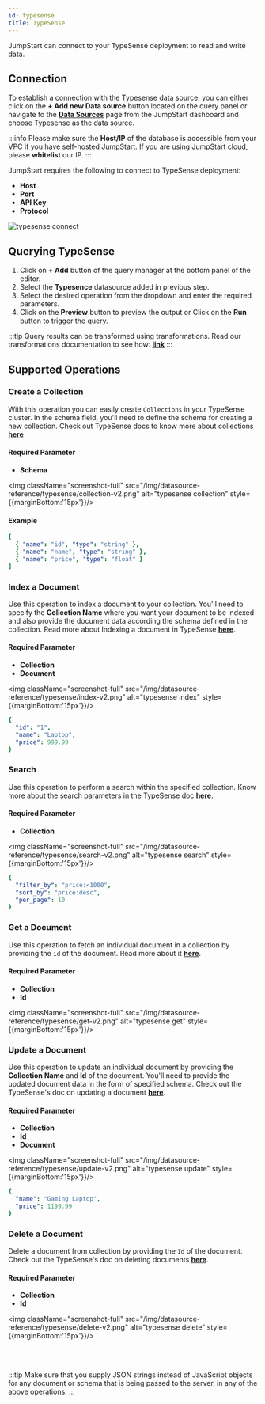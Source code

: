 ```yaml
---
id: typesense
title: TypeSense
---
```


JumpStart can connect to your TypeSense deployment to read and write data.

<div style={{paddingTop:'24px'}}>

## Connection 

To establish a connection with the Typesense data source, you can either click on the **+ Add new Data source** button located on the query panel or navigate to the **[Data Sources](/docs/data-sources/overview)** page from the JumpStart dashboard and choose Typesense as the data source.

:::info
Please make sure the **Host/IP** of the database is accessible from your VPC if you have self-hosted JumpStart. If you are using JumpStart cloud, please **whitelist** our IP.
:::

JumpStart requires the following to connect to TypeSense deployment: 
- **Host**
- **Port**
- **API Key**
- **Protocol**

<img className="screenshot-full" src="/img/datasource-reference/typesense/connect-v2.png" alt="typesense connect" />

</div>

<div style={{paddingTop:'24px'}}>

## Querying TypeSense 

1. Click on **+ Add** button of the query manager at the bottom panel of the editor.
2. Select the **Typesence** datasource added in previous step.
3. Select the desired operation from the dropdown and enter the required parameters.
4. Click on the **Preview** button to preview the output or Click on the **Run** button to trigger the query.

:::tip
Query results can be transformed using transformations. Read our transformations documentation to see how: **[link](/docs/tutorial/transformations)**
:::

</div>

<div style={{paddingTop:'24px'}}>

## Supported Operations

### Create a Collection

With this operation you can easily create `Collections` in your TypeSense cluster. In the schema field, you'll need to define the schema for creating a new collection. Check out TypeSense docs to know more about collections **[here](https://typesense.org/docs/0.22.2/api/collections.html#create-a-collection)**

#### Required Parameter
- **Schema**

<img className="screenshot-full" src="/img/datasource-reference/typesense/collection-v2.png" alt="typesense collection" style={{marginBottom:'15px'}}/>

#### Example

```yaml
[
  { "name": "id", "type": "string" },
  { "name": "name", "type": "string" },
  { "name": "price", "type": "float" }
]
```

### Index a Document

Use this operation to index a document to your collection. You'll need to specify the **Collection Name** where you want your document to be indexed and also provide the document data according the schema defined in the collection. Read more about Indexing a document in TypeSense **[here](
https://typesense.org/docs/0.22.2/api/documents.html#index-a-single-document)**.

#### Required Parameter
- **Collection**
- **Document**

<img className="screenshot-full" src="/img/datasource-reference/typesense/index-v2.png" alt="typesense index" style={{marginBottom:'15px'}}/>

```yaml
{
  "id": "1",
  "name": "Laptop",
  "price": 999.99
}
```

### Search

Use this operation to perform a search within the specified collection. Know more about the search parameters in the TypeSense doc **[here](https://typesense.org/docs/0.22.2/api/documents.html#search)**.

#### Required Parameter
- **Collection**

<img className="screenshot-full" src="/img/datasource-reference/typesense/search-v2.png" alt="typesense search" style={{marginBottom:'15px'}}/>

```yaml
{
  "filter_by": "price:<1000",
  "sort_by": "price:desc",
  "per_page": 10
}
```

### Get a Document

Use this operation to fetch an individual document in a collection by providing the `id` of the document. Read more about it **[here](https://typesense.org/docs/0.22.2/api/documents.html#retrieve-a-document)**.

#### Required Parameter
- **Collection**
- **Id**

<img className="screenshot-full" src="/img/datasource-reference/typesense/get-v2.png" alt="typesense get" style={{marginBottom:'15px'}}/>


### Update a Document

Use this operation to update an individual document by providing the **Collection Name** and **Id** of the document. You'll need to provide the updated document data in the form of specified schema. Check out the TypeSense's doc on updating a document **[here](https://typesense.org/docs/0.22.2/api/documents.html#update-a-document)**.

#### Required Parameter
- **Collection**
- **Id**
- **Document**

<img className="screenshot-full" src="/img/datasource-reference/typesense/update-v2.png" alt="typesense update" style={{marginBottom:'15px'}}/>

```yaml
{
  "name": "Gaming Laptop",
  "price": 1199.99
}
```

### Delete a Document

Delete a document from collection by providing the `Id` of the document. Check out the TypeSense's doc on deleting documents **[here](https://typesense.org/docs/0.22.2/api/documents.html#delete-documents)**.

#### Required Parameter
- **Collection**
- **Id**

<img className="screenshot-full" src="/img/datasource-reference/typesense/delete-v2.png" alt="typesense delete" style={{marginBottom:'15px'}}/>

<br/><br/>

:::tip
Make sure that you supply JSON strings instead of JavaScript objects for any document or schema that is being passed to the server, in any of the above operations.
:::

</div>